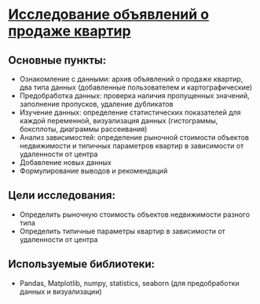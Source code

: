 # [Исследование объявлений о продаже квартир](https://github.com/Kibmor/Ramil_Yarullin_data_analyst/blob/main/03.%20%D0%98%D1%81%D1%81%D0%BB%D0%B5%D0%B4%D0%BE%D0%B2%D0%B0%D1%82%D0%B5%D0%BB%D1%8C%D1%81%D0%BA%D0%B8%D0%B9%20%D0%B0%D0%BD%D0%B0%D0%BB%D0%B8%D0%B7%20%D0%B4%D0%B0%D0%BD%D0%BD%D1%8B%D1%85/03_Issledovatel_skij%20analiz%20dannyh.ipynb)
## Основные пункты:
- Ознакомление с данными: архив объявлений о продаже квартир, два типа данных (добавленные пользователем и картографические)
- Предобработка данных: проверка наличия пропущенных значений, заполнение пропусков, удаление дубликатов
- Изучение данных: определение статистических показателей для каждой переменной, визуализация данных (гистограммы, боксплоты, диаграммы рассеивания)
- Анализ зависимостей: определение рыночной стоимости объектов недвижимости и типичных параметров квартир в зависимости от удаленности от центра
- Добавление новых данных
- Формулирование выводов и рекомендаций

## Цели исследования:
- Определить рыночную стоимость объектов недвижимости разного типа
- Определить типичные параметры квартир в зависимости от удаленности от центра

## Используемые библиотеки:
- Pandas, Matplotlib,  numpy, statistics, seaborn (для предобработки данных и визуализации)
